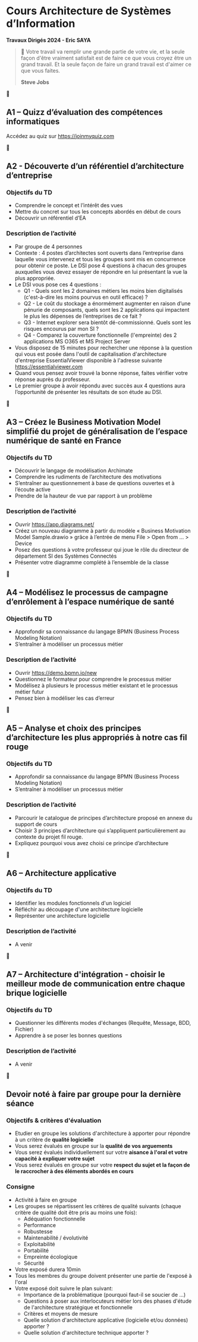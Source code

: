 # Cours Architecture de Systèmes d’Information
**Travaux Dirigés 2024 - Eric SAYA**


> 💬 Votre travail va remplir une grande partie de votre vie, et la seule façon d'être vraiment satisfait est de faire ce que vous croyez être un grand travail. Et la seule façon de faire un grand travail est d'aimer ce que vous faites.
>
> **Steve Jobs**

🔻


## A1 – Quizz d’évaluation des compétences informatiques
Accédez au quiz sur https://joinmyquiz.com 


🔻

## A2 - Découverte d’un référentiel d’architecture d’entreprise
### Objectifs du TD
*	Comprendre le concept et l’intérêt des vues
*	Mettre du concret sur tous les concepts abordés en début de cours
*	Découvrir un référentiel d’EA

### Description de l’activité
-	Par groupe de 4 personnes
-	Contexte : 4 postes d’architectes sont ouverts dans l’entreprise dans laquelle vous intervenez et tous les groupes sont mis en concurrence pour obtenir ce poste. Le DSI pose 4 questions à chacun des groupes auxquelles vous devez essayer de répondre en lui présentant la vue la plus appropriée.
-	Le DSI vous pose ces 4 questions :
    - Q1 - Quels sont les 2 domaines métiers les moins bien digitalisés (c'est-à-dire les moins pourvus en outil efficace) ?
    - Q2 - Le coût du stockage a énormément augmenter en raison d’une pénurie de composants, quels sont les 2 applications qui impactent le plus les dépenses de l’entreprises de ce fait ? 
    - Q3 - Internet explorer sera bientôt dé-commissionné. Quels sont les risques encourus par mon SI ? 
    - Q4 - Comparez la couverture fonctionnelle (l'empreinte) des 2 applications MS O365 et MS Project Server
-	Vous disposez de 15 minutes pour rechercher une réponse à la question qui vous est posée dans l'outil de capitalisation d'architecture d'entreprise EssentialViewer disponible à l'adresse suivante https://essentialviewer.com
-	Quand vous pensez avoir trouvé la bonne réponse, faites vérifier votre réponse auprès du professeur.
-	Le premier groupe à avoir répondu avec succès aux 4 questions aura l’opportunité de présenter les résultats de son étude au DSI.

🔻

## A3 – Créez le Business Motivation Model simplifié du projet de généralisation de l’espace numérique de santé en France
### Objectifs du TD
*	Découvrir le langage de modélisation Archimate
*	Comprendre les rudiments de l’architecture des motivations
*	S’entraîner au questionnement à base de questions ouvertes et à l’écoute active
*	Prendre de la hauteur de vue par rapport à un problème
### Description de l’activité
*	Ouvrir https://app.diagrams.net/
*	Créez un nouveau diagramme à partir du modèle « Business Motivation Model Sample.drawio » grâce à l’entrée de menu File > Open from … > Device
*	Posez des questions à votre professeur qui joue le rôle du directeur de département SI des Systèmes Connectés
*	Présenter votre diagramme complété à l’ensemble de la classe


🔻
 
## A4 – Modélisez le processus de campagne d’enrôlement à l’espace numérique de santé
### Objectifs du TD
*	Approfondir sa connaissance du langage BPMN (Business Process Modeling Notation)
*	S’entraîner à modéliser un processus métier
### Description de l’activité
*	Ouvrir https://demo.bpmn.io/new
*	Questionnez le formateur pour comprendre le processus métier
*	Modélisez à plusieurs le processus métier existant et le processus métier futur
*	Pensez bien à modéliser les cas d’erreur

🔻

## A5 – Analyse et choix des principes d’architecture les plus appropriés à notre cas fil rouge
### Objectifs du TD
*	Approfondir sa connaissance du langage BPMN (Business Process Modeling Notation)
*	S’entraîner à modéliser un processus métier
### Description de l’activité
*	Parcourir le catalogue de principes d’architecture proposé en annexe du support de cours
*	Choisir 3 principes d’architecture qui s’appliquent particulièrement au contexte du projet fil rouge.
*	Expliquez pourquoi vous avez choisi ce principe d’architecture

🔻

## A6 – Architecture applicative 
### Objectifs du TD
*	Identifier les modules fonctionnels d'un logiciel
*	Réfléchir au découpage d'une architecture logicielle
*	Représenter une architecture logicielle
### Description de l’activité
- A venir	

🔻

## A7 – Architecture d'intégration - choisir le meilleur mode de communication entre chaque brique logicielle
### Objectifs du TD
*	Questionner les différents modes d'échanges (Requête, Message, BDD, Fichier)
*	Apprendre à se poser les bonnes questions
### Description de l’activité
* A venir 

🔻

## Devoir noté à faire par groupe pour la dernière séance

### Objectifs & critères d'évaluation
- Etudier en groupe les solutions d'architecture à apporter pour répondre à un critère de **qualité logicielle**
- Vous serez évalués en groupe sur la **qualité de vos arguements**
- Vous serez évalués individuellement sur votre **aisance à l'oral et votre capacité à expliquer votre sujet**
- Vous serez évalués en groupe sur votre **respect du sujet et la façon de le raccrocher à des éléments abordés en cours**

### Consigne
- Activité à faire en groupe
- Les groupes se répartissent les critères de qualité suivants (chaque critère de qualité doit être pris au moins une fois):
    - Adéquation fonctionnelle
    - Performance
    - Robustesse
    - Maintenabilité / évolutivité
    - Exploitabilité
    - Portabilité
    - Empreinte écologique
    - Sécurité
 - Votre exposé durera 10min
 - Tous les membres du groupe doivent présenter une partie de l'exposé à l'oral 
 - Votre exposé doit suivre le plan suivant:
    - Importance de la problématique (pourquoi faut-il se soucier de ...)
    - Questions à poser aux interlocuteurs métier lors des phases d'étude de l'architecture stratégique et fonctionnelle
    - Critères et moyens de mesure
    - Quelle solution d'architecture applicative (logicielle et/ou données) apporter ?
    - Quelle solution d'architecture technique apporter ?  
